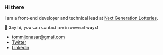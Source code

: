 ### Hi there

I am a front-end developer and technical lead at [Next Generation Lotteries](https://www.nextgl.com/). 

👋 Say hi, you can contact me in several ways! 
-  <tommijonasar@gmail.com>
- [Twitter](https://twitter.com/tommijonasar) 
- [Linkedin](https://www.linkedin.com/in/t%C3%B3mas-j%C3%B3nasson-1491026/)

<!--
**tommijonasar/tommijonasar** is a ✨ _special_ ✨ repository because its `README.md` (this file) appears on your GitHub profile.

Here are some ideas to get you started:

- 🔭 I’m currently working on ...
- 🌱 I’m currently learning ...
- 👯 I’m looking to collaborate on ...
- 🤔 I’m looking for help with ...
- 💬 Ask me about ...
- 📫 How to reach me: ...
- 😄 Pronouns: ...
- ⚡ Fun fact: ...
-->
